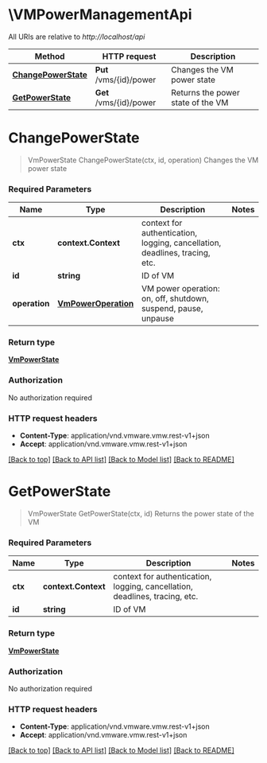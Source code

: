 # \VMPowerManagementApi

All URIs are relative to *http://localhost/api*

Method | HTTP request | Description
------------- | ------------- | -------------
[**ChangePowerState**](VMPowerManagementApi.md#ChangePowerState) | **Put** /vms/{id}/power | Changes the VM power state
[**GetPowerState**](VMPowerManagementApi.md#GetPowerState) | **Get** /vms/{id}/power | Returns the power state of the VM


# **ChangePowerState**
> VmPowerState ChangePowerState(ctx, id, operation)
Changes the VM power state

### Required Parameters

Name | Type | Description  | Notes
------------- | ------------- | ------------- | -------------
 **ctx** | **context.Context** | context for authentication, logging, cancellation, deadlines, tracing, etc.
  **id** | **string**| ID of VM | 
  **operation** | [**VmPowerOperation**](VmPowerOperation.md)| VM power operation: on, off, shutdown, suspend, pause, unpause | 

### Return type

[**VmPowerState**](VMPowerState.md)

### Authorization

No authorization required

### HTTP request headers

 - **Content-Type**: application/vnd.vmware.vmw.rest-v1+json
 - **Accept**: application/vnd.vmware.vmw.rest-v1+json

[[Back to top]](#) [[Back to API list]](../README.md#documentation-for-api-endpoints) [[Back to Model list]](../README.md#documentation-for-models) [[Back to README]](../README.md)

# **GetPowerState**
> VmPowerState GetPowerState(ctx, id)
Returns the power state of the VM

### Required Parameters

Name | Type | Description  | Notes
------------- | ------------- | ------------- | -------------
 **ctx** | **context.Context** | context for authentication, logging, cancellation, deadlines, tracing, etc.
  **id** | **string**| ID of VM | 

### Return type

[**VmPowerState**](VMPowerState.md)

### Authorization

No authorization required

### HTTP request headers

 - **Content-Type**: application/vnd.vmware.vmw.rest-v1+json
 - **Accept**: application/vnd.vmware.vmw.rest-v1+json

[[Back to top]](#) [[Back to API list]](../README.md#documentation-for-api-endpoints) [[Back to Model list]](../README.md#documentation-for-models) [[Back to README]](../README.md)

